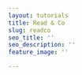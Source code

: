 ```yaml
---
layout: tutorials
title: Read & Co
slug: readco
seo_title: ''
seo_description: ''
feature_image: ''

---
```

